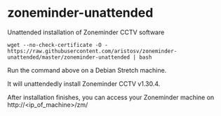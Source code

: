 # zoneminder-unattended
Unattended installation of Zoneminder CCTV software
```
wget --no-check-certificate -O - https://raw.githubusercontent.com/aristosv/zoneminder-unattended/master/zoneminder-unattended | bash
```
Run the command above on a Debian Stretch machine.

It will unattendedly install Zoneminder CCTV v1.30.4.

After installation finishes, you can access your Zoneminder machine on http://<ip_of_machine>/zm/
